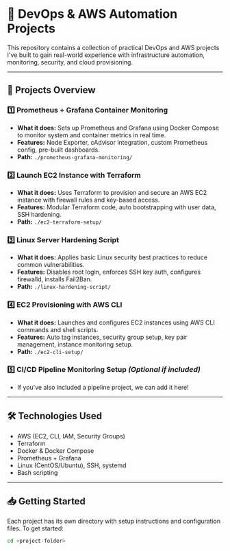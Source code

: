 # 🚀 DevOps & AWS Automation Projects

This repository contains a collection of practical DevOps and AWS projects I've built to gain real-world experience with infrastructure automation, monitoring, security, and cloud provisioning.

---

## 📌 Projects Overview

### 1️⃣ Prometheus + Grafana Container Monitoring
- **What it does:** Sets up Prometheus and Grafana using Docker Compose to monitor system and container metrics in real time.
- **Features:** Node Exporter, cAdvisor integration, custom Prometheus config, pre-built dashboards.
- **Path:** `./prometheus-grafana-monitoring/`

### 2️⃣ Launch EC2 Instance with Terraform
- **What it does:** Uses Terraform to provision and secure an AWS EC2 instance with firewall rules and key-based access.
- **Features:** Modular Terraform code, auto bootstrapping with user data, SSH hardening.
- **Path:** `./ec2-terraform-setup/`

### 3️⃣ Linux Server Hardening Script
- **What it does:** Applies basic Linux security best practices to reduce common vulnerabilities.
- **Features:** Disables root login, enforces SSH key auth, configures firewalld, installs Fail2Ban.
- **Path:** `./linux-hardening-script/`

### 4️⃣ EC2 Provisioning with AWS CLI
- **What it does:** Launches and configures EC2 instances using AWS CLI commands and shell scripts.
- **Features:** Auto tag instances, security group setup, key pair management, instance monitoring setup.
- **Path:** `./ec2-cli-setup/`

### 5️⃣ CI/CD Pipeline Monitoring Setup *(Optional if included)*
- If you've also included a pipeline project, we can add it here!

---

## 🛠 Technologies Used
- AWS (EC2, CLI, IAM, Security Groups)
- Terraform
- Docker & Docker Compose
- Prometheus + Grafana
- Linux (CentOS/Ubuntu), SSH, systemd
- Bash scripting

---

## 📥 Getting Started

Each project has its own directory with setup instructions and configuration files. To get started:
```bash
cd <project-folder>
